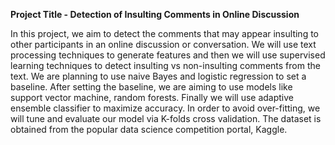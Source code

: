 **Project Title - Detection of Insulting Comments in Online Discussion**

In this project, we aim to detect the comments that may appear insulting to other participants in an online discussion or conversation. We will use text processing techniques to generate features and then we will use supervised learning techniques to detect insulting vs non-insulting comments from the text. We are planning to use naive Bayes and logistic regression to set a baseline. After setting the baseline, we are aiming to use models like support vector machine, random forests. Finally we will use adaptive ensemble classifier to maximize accuracy. In order to avoid over-fitting, we will tune and evaluate our model via K-folds cross validation. The dataset is obtained from the popular data science competition portal, Kaggle.
